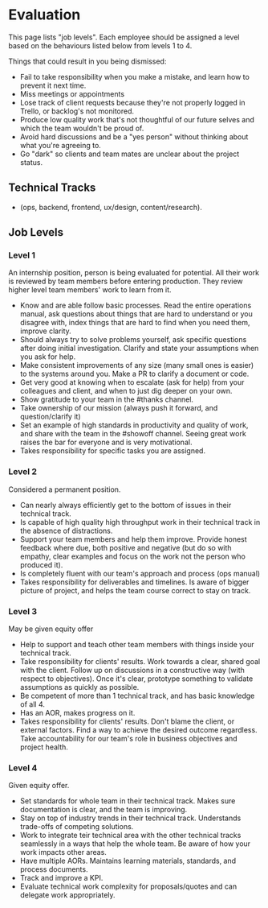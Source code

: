 
# Evaluation

This page lists "job levels". Each employee should be assigned a level based on the behaviours listed below from levels 1 to 4.

Things that could result in you being dismissed:
   * Fail to take responsibility when you make a mistake, and learn how to prevent it next time.
   * Miss meetings or appointments
   * Lose track of client requests because they're not properly logged in Trello, or backlog's not monitored.
   * Produce low quality work that's not thoughtful of our future selves and which the team wouldn't be proud of.
   * Avoid hard discussions and be a "yes person" without thinking about what you're agreeing to.
   * Go "dark" so clients and team mates are unclear about the project status.

## Technical Tracks
  * (ops, backend, frontend, ux/design, content/research).

## Job Levels

### Level 1
An internship position, person is being evaluated for potential. All their work is reviewed by team members before entering production. They review higher level team members' work to learn from it.

   * Know and are able follow basic processes. Read the entire operations manual, ask questions about things that are hard to understand or you disagree with, index things that are hard to find when you need them, improve clarity.
   * Should always try to solve problems yourself, ask specific questions after doing initial investigation. Clarify and state your assumptions when you ask for help.
   * Make consistent improvements of any size (many small ones is easier) to the systems around you. Make a PR to clarify a document or code.
   * Get very good at knowing when to escalate (ask for help) from your colleagues and client, and when to just dig deeper on your own.
   * Show gratitude to your team in the #thanks channel.
   * Take ownership of our mission (always push it forward, and question/clarify it)
   * Set an example of high standards in productivity and quality of work, and share with the team in the #showoff channel. Seeing great work raises the bar for everyone and is very motivational.
   * Takes responsibility for specific tasks you are assigned.

### Level 2
Considered a permanent position.

   * Can nearly always efficiently get to the bottom of issues in their technical track.
   * Is capable of high quality high throughput work in their technical track in the absence of distractions.
   * Support your team members and help them improve. Provide honest feedback where due, both positive and negative (but do so with empathy, clear examples and focus on the work not the person who produced it).
   * Is completely fluent with our team's approach and process (ops manual)
   * Takes responsibility for deliverables and timelines. Is aware of bigger picture of project, and helps the team course correct to stay on track.

### Level 3
May be given equity offer

   * Help to support and teach other team members with things inside your technical track.
   * Take responsibility for clients' results. Work towards a clear, shared goal with the client. Follow up on discussions in a constructive way (with respect to objectives). Once it's clear, prototype something to validate assumptions as quickly as possible.
   * Be competent of more than 1 technical track, and has basic knowledge of all 4.
   * Has an AOR, makes progress on it.
   * Takes responsibility for clients' results. Don't blame the client, or external factors. Find a way to achieve the desired outcome regardless. Take accountability for our team's role in business objectives and project health.


### Level 4
Given equity offer.

   * Set standards for whole team in their technical track. Makes sure documentation is clear, and the team is improving.
   * Stay on top of industry trends in their technical track. Understands trade-offs of competing solutions.
   * Work to integrate teir technical area with the other technical tracks seamlessly in a ways that help the whole team. Be aware of how your work impacts other areas.
   * Have multiple AORs. Maintains learning materials, standards, and process documents.
   * Track and improve a KPI.
   * Evaluate technical work complexity for proposals/quotes and can delegate work appropriately.
   
   
 
